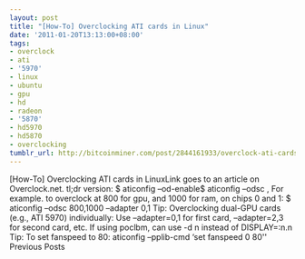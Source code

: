 ```yaml
---
layout: post
title: "[How-To] Overclocking ATI cards in Linux"
date: '2011-01-20T13:13:00+08:00'
tags:
- overclock
- ati
- '5970'
- linux
- ubuntu
- gpu
- hd
- radeon
- '5870'
- hd5970
- hd5870
- overclocking
tumblr_url: http://bitcoinminer.com/post/2844161933/overclock-ati-cards-in-linux
---
```

[How-To] Overclocking ATI cards in LinuxLink goes to an article on Overclock.net.
tl;dr version:
$ aticonfig –od-enable$ aticonfig –odsc <GPUspeed>,<MEMspeed>
For example. to overclock at 800 for gpu, and 1000 for ram, on chips 0 and 1:
$ aticonfig –odsc 800,1000 –adapter 0,1
Tip: Overclocking dual-GPU cards (e.g., ATI 5970) individually:
Use –adapter=0,1 for first card, –adapter=2,3 for second card, etc.
If using poclbm, can use -d n instead of DISPLAY=:n.n
Tip: To set fanspeed to 80:
aticonfig –pplib-cmd ‘set fanspeed 0 80'' 
Previous Posts
